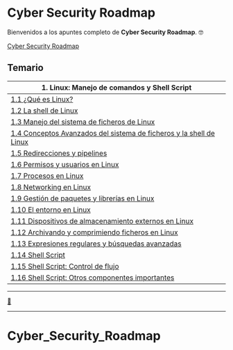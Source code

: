 # **Cyber Security Roadmap**

Bienvenidos a los apuntes completo de **Cyber Security Roadmap**.
🤓

[Cyber Security Roadmap](https://roadmap.sh/cyber-security)

## **Temario**

| **1. Linux: Manejo de comandos y Shell Script**                                                                                                                                           |
| ----------------------------------------------------------------------------------------------------------------------------------------------------------------------------------------- |
| [1.1 ¿Qué es Linux?](./1_Linux_Manejo_de_comandos_y_Shell_Script/1_1_¿Que_es_Linux?.md)                                                                                                   |
| [1.2 La shell de Linux](./1_Linux_Manejo_de_comandos_y_Shell_Script/1_2_La_shell_de_Linux.md)                                                                                             |
| [1.3 Manejo del sistema de ficheros de Linux](./1_Linux_Manejo_de_comandos_y_Shell_Script/1_3_Manejo_del_sistema_de_ficheros_de_Linux.md)                                                 |
| [1.4 Conceptos Avanzados del sistema de ficheros y la shell de Linux](./1_Linux_Manejo_de_comandos_y_Shell_Script/1_4_Conceptos_Avanzados_del_sistema_de_ficheros_y_la_shell_de_Linux.md) |
| [1.5 Redirecciones y pipelines](./1_Linux_Manejo_de_comandos_y_Shell_Script/1_5_Redirecciones_y_pipelines.md)                                                                             |
| [1.6 Permisos y usuarios en Linux](./1_Linux_Manejo_de_comandos_y_Shell_Script/1_6_Permisos_y_usuarios_en_Linux.md)                                                                       |
| [1.7 Procesos en Linux](./1_Linux_Manejo_de_comandos_y_Shell_Script/1_7_Procesos_en_Linux.md)                                                                                             |
| [1.8 Networking en Linux](./1_Linux_Manejo_de_comandos_y_Shell_Script/1_8_Networking_en_Linux.md)                                                                                         |
| [1.9 Gestión de paquetes y librerías en Linux](./1_Linux_Manejo_de_comandos_y_Shell_Script/1_9_Gestion_de_paquetes_y_librerias_en_Linux.md)                                               |
| [1.10 El entorno en Linux](./1_Linux_Manejo_de_comandos_y_Shell_Script/1_10_El_entorno_en_Linux.md)                                                                                       |
| [1.11 Dispositivos de almacenamiento externos en Linux](./1_Linux_Manejo_de_comandos_y_Shell_Script/1_11_Dispositivos_de_almacenamiento_externos_en_Linux.md)                             |
| [1.12 Archivando y comprimiendo ficheros en Linux](./1_Linux_Manejo_de_comandos_y_Shell_Script/1_12_Archivando_y_comprimiendo_ficheros_en_Linux.md)                                       |
| [1.13 Expresiones regulares y búsquedas avanzadas](./1_Linux_Manejo_de_comandos_y_Shell_Script/1_13_Expresiones_regulares_y_busquedas_avanzadas.md)                                       |
| [1.14 Shell Script](./1_Linux_Manejo_de_comandos_y_Shell_Script/1_14_Shell_Script.md)                                                                                                     |
| [1.15 Shell Script: Control de flujo](./1_Linux_Manejo_de_comandos_y_Shell_Script/1_15_Shell_Script_Control_de_flujo.md)                                                                  |
| [1.16 Shell Script: Otros componentes importantes](./1_Linux_Manejo_de_comandos_y_Shell_Script/1_16_Shell_Script_Otros_componentes_importantes.md)                                        |

---

[🔼](#temario)

---
# Cyber_Security_Roadmap
